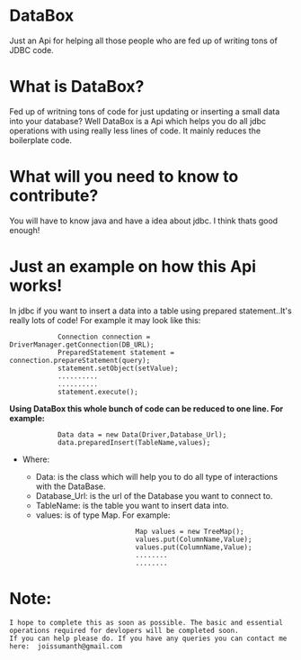 # DataBox
Just an Api for helping all those people who are fed up of writing tons of JDBC code.

# What is DataBox?
Fed up of writning tons of code for just updating or inserting a small data into your database? Well DataBox is a Api which helps you do all jdbc operations with using really less lines of code. It mainly reduces the boilerplate code.

# What will you need to know to contribute?
You will have to know java and have a idea about jdbc. I think thats good enough!

# Just an example on how this Api works!
  In jdbc if you want to insert a data into a table using prepared statement..It's really lots of code! For example it may look like this:
   ```
               Connection connection = DriverManager.getConnection(DB_URL);
               PreparedStatement statement = connection.prepareStatement(query);
               statement.setObject(setValue);
               ..........
               ..........
               statement.execute();
  ```
**Using DataBox this whole bunch of code can be reduced to one line. For example:**
  ```
              Data data = new Data(Driver,Database_Url);
              data.preparedInsert(TableName,values);
  ```
 
* Where:
  * Data: is the class which will help you to do all type of interactions with the DataBase.
  * Database_Url: is the url of the Database you want to connect to.
  * TableName: is the table you want to insert data into.
  * values: is of type Map. For example:
                               
   ```
                               Map values = new TreeMap();
                               values.put(ColumnName,Value);
                               values.put(ColumnName,Value);
                               ........
                               ........
  ```
                               
# Note:
    I hope to complete this as soon as possible. The basic and essential operations required for devlopers will be completed soon.
    If you can help please do. If you have any queries you can contact me here:  joissumanth@gmail.com
            
